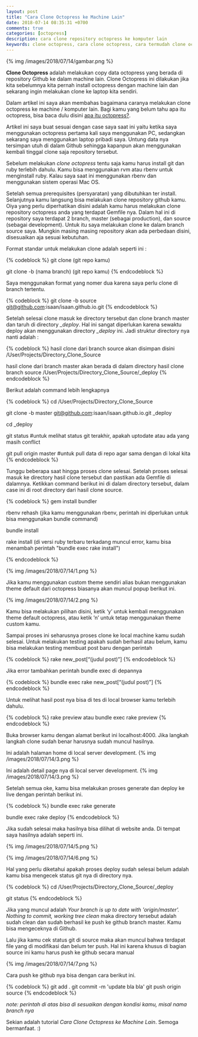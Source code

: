 ```yaml
---
layout: post
title: "Cara Clone Octopress ke Machine Lain"
date: 2018-07-14 08:35:31 +0700
comments: true
categories: [octopress]
description: cara clone repository octopress ke komputer lain
keywords: clone octopress, cara clone octopress, cara termudah clone octopress
---
```


{% img /images/2018/07/14/gambar.png %}

**Clone Octopress** adalah melakukan copy data octopress yang berada di repository Github ke dalam machine lain. Clone Octopress ini dilakukan jika kita sebelumnya kita pernah install octopress dengan machine lain dan sekarang ingin melakukan clone ke laptop kita sendiri. <!-- more -->

Dalam artikel ini saya akan membahas bagaimana caranya melakukan clone octopress ke machine / komputer lain. Bagi kamu yang belum tahu apa itu octopress, bisa baca dulu disini [apa itu octopress?](http://octopress.org). 

Artikel ini saya buat sesuai dengan case saya saat ini yaitu ketika saya menggunakan octopress pertama kali saya menggunakan PC, sedangkan sekarang saya menggunakan laptop pribadi saya. Untung data nya tersimpan utuh di dalam Github sehingga kapanpun akan menggunakan kembali tinggal clone saja repository tersebut.

Sebelum melakukan *clone octopress* tentu saja kamu harus install git dan ruby terlebih dahulu. Kamu bisa menggunakan rvm atau rbenv untuk menginstall ruby. Kalau saya saat ini menggunakan rbenv dan menggunakan sistem operasi Mac OS.

Setelah semua prerequisites (persyaratan) yang dibutuhkan ter install. Selanjutnya kamu langsung bisa melakukan clone repository github kamu. Oiya  yang perlu diperhatikan disini adalah kamu harus melakukan clone repository octopress anda yang terdapat Gemfile nya. Dalam hal ini di repository saya terdapat 2 branch, master (sebagai production), dan source (sebagai development). Untuk itu saya melakukan clone ke dalam branch source saya. Mungkin masing masing repository akan ada perbedaan disini, disesuaikan aja sesuai kebutuhan. 

Format standar untuk melakukan clone adalah seperti ini :

{% codeblock %}
git clone (git repo kamu)

git clone -b (nama branch) (git repo kamu)
{% endcodeblock %}

Saya menggunakan format yang nomer dua karena saya perlu clone di branch tertentu.

{% codeblock %}
git clone -b source git@github.com:isaan/isaan.github.io.git
{% endcodeblock %}

Setelah selesai clone masuk ke directory tersebut dan clone branch master dan taruh di directory *_deploy*. Hal ini sangat diperlukan karena sewaktu deploy akan menggunakan directory *_deploy* ini. Jadi struktur directory nya nanti adalah :

{% codeblock %}
hasil clone dari branch source akan disimpan disini
/User/Projects/Directory_Clone_Source

hasil clone dari branch master akan berada di dalam directory hasil clone branch source
/User/Projects/Directory_Clone_Source/_deploy
{% endcodeblock %}

Berikut adalah command lebih lengkapnya

{% codeblock %}
cd /User/Projects/Directory_Clone_Source

git clone -b master git@github.com:isaan/isaan.github.io.git _deploy

cd _deploy

git status #untuk melihat status git terakhir, apakah uptodate atau ada yang masih conflict

git pull origin master #untuk pull data di repo agar sama dengan di lokal kita
{% endcodeblock %}

Tunggu beberapa saat hingga proses clone selesai. Setelah proses selesai masuk ke directory hasil clone tersebut dan pastikan ada Gemfile di dalamnya. Ketikkan command berikut ini di dalam directory tersebut, dalam case ini di root directory dari hasil clone source.

{% codeblock %}
gem install bundler

rbenv rehash (jika kamu menggunakan rbenv, perintah ini diperlukan untuk bisa menggunakan bundle command)

bundle install 

rake install (di versi ruby terbaru terkadang muncul error, kamu bisa menambah perintah "bundle exec rake install")

{% endcodeblock %}

{% img /images/2018/07/14/1.png %}

Jika kamu menggunakan custom theme sendiri alias bukan menggunakan theme default dari octopress biasanya akan muncul popup berikut ini.

{% img /images/2018/07/14/2.png %}

Kamu bisa melakukan pilihan disini, ketik ‘y’ untuk kembali menggunakan theme default octopress, atau ketik ’n’ untuk tetap menggunakan theme custom kamu.

Sampai proses ini seharusnya proses clone ke local machine kamu sudah selesai. Untuk melakukan testing apakah sudah berhasil atau belum, kamu bisa melakukan testing membuat post baru dengan perintah

{% codeblock %}
rake new_post[“(judul post)”]
{% endcodeblock %}

Jika error tambahkan perintah bundle exec di depannya

{% codeblock %}
bundle exec rake new_post[“(judul post)”]
{% endcodeblock %}

Untuk melihat hasil post nya bisa di tes di local browser kamu terlebih dahulu.

{% codeblock %}
rake preview atau bundle exec rake preview
{% endcodeblock %}

Buka browser kamu dengan alamat berikut ini localhost:4000. Jika langkah langkah clone sudah benar harusnya sudah muncul hasilnya.

Ini adalah halaman home di local server development.
{% img /images/2018/07/14/3.png %}

Ini adalah detail page nya di local server development.
{% img /images/2018/07/14/3.png %}

Setelah semua oke, kamu bisa melakukan proses generate dan deploy ke live dengan perintah berikut ini.

{% codeblock %}
bundle exec rake generate

bundle exec rake deploy
{% endcodeblock %}

Jika sudah selesai maka hasilnya bisa dilihat di website anda. Di tempat saya hasilnya adalah seperti ini.

{% img /images/2018/07/14/5.png %}

{% img /images/2018/07/14/6.png %}

Hal yang perlu diketahui apakah proses deploy sudah selesai belum adalah kamu bisa mengecek status git nya di directory nya.

{% codeblock %}
cd /User/Projects/Directory_Clone_Source/_deploy

git status
{% endcodeblock %}

Jika yang muncul adalah *Your branch is up to date with 'origin/master'. Nothing to commit, working tree clean* maka directory tersebut adalah sudah clean dan sudah berhasil ke push ke github branch master. Kamu bisa mengeceknya di Github.

Lalu jika kamu cek status git di source maka akan muncul bahwa terdapat file yang di modifikasi dan belum ter push. Hal ini karena khusus di bagian source ini kamu harus push ke github secara manual

{% img /images/2018/07/14/7.png %}

Cara push ke github nya bisa dengan cara berikut ini.

{% codeblock %}
git add .
git commit -m 'update bla bla'
git push origin source
{% endcodeblock %}

*note: perintah di atas bisa di sesuaikan dengan kondisi kamu, misal nama branch nya*

Sekian adalah tutorial *Cara Clone Octopress ke Machine Lain*. Semoga bermanfaat. :)